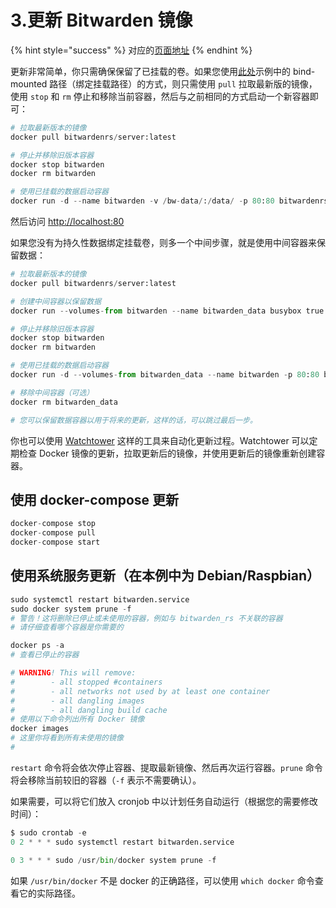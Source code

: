 # 3.更新 Bitwarden 镜像

{% hint style="success" %}
对应的[页面地址](https://github.com/dani-garcia/bitwarden_rs/wiki/Updating-the-bitwarden-image)
{% endhint %}

更新非常简单，你只需确保保留了已挂载的卷。如果您使用[此处](starting-a-container.md)示例中的 bind-mounted 路径（绑定挂载路径）的方式，则只需使用 `pull` 拉取最新版的镜像，使用 `stop` 和 `rm` 停止和移除当前容器，然后与之前相同的方式启动一个新容器即可：

```python
# 拉取最新版本的镜像
docker pull bitwardenrs/server:latest

# 停止并移除旧版本容器
docker stop bitwarden
docker rm bitwarden

# 使用已挂载的数据启动容器
docker run -d --name bitwarden -v /bw-data/:/data/ -p 80:80 bitwardenrs/server:latest
```

然后访问 [http://localhost:80](http://localhost/)

如果您没有为持久性数据绑定挂载卷，则多一个中间步骤，就是使用中间容器来保留数据：

```python
# 拉取最新版本的镜像
docker pull bitwardenrs/server:latest

# 创建中间容器以保留数据
docker run --volumes-from bitwarden --name bitwarden_data busybox true

# 停止并移除旧版本容器
docker stop bitwarden
docker rm bitwarden

# 使用已挂载的数据启动容器
docker run -d --volumes-from bitwarden_data --name bitwarden -p 80:80 bitwardenrs/server:latest

# 移除中间容器（可选）
docker rm bitwarden_data

# 您可以保留数据容器以用于将来的更新，这样的话，可以跳过最后一步。
```

你也可以使用 [Watchtower](https://containrrr.dev/watchtower/) 这样的工具来自动化更新过程。Watchtower 可以定期检查 Docker 镜像的更新，拉取更新后的镜像，并使用更新后的镜像重新创建容器。

## 使用 docker-compose 更新 <a id="updating-when-using-docker-compose"></a>

```python
docker-compose stop
docker-compose pull
docker-compose start
```

## 使用系统服务更新（在本例中为 Debian/Raspbian） <a id="updating-when-using-systemd-service-in-this-case-debian-raspbian"></a>

```python
sudo systemctl restart bitwarden.service
sudo docker system prune -f
# 警告！这将删除已停止或未使用的容器，例如与 bitwarden_rs 不关联的容器
# 请仔细查看哪个容器是你需要的

docker ps -a
# 查看已停止的容器

# WARNING! This will remove:
#        - all stopped #containers
#        - all networks not used by at least one container
#        - all dangling images
#        - all dangling build cache
# 使用以下命令列出所有 Docker 镜像
docker images
# 这里你将看到所有未使用的镜像
#
```

`restart` 命令将会依次停止容器、提取最新镜像、然后再次运行容器。`prune` 命令将会移除当前较旧的容器（`-f` 表示不需要确认）。

如果需要，可以将它们放入 cronjob 中以计划任务自动运行（根据您的需要修改时间）：

```python
$ sudo crontab -e
0 2 * * * sudo systemctl restart bitwarden.service

0 3 * * * sudo /usr/bin/docker system prune -f
```

如果 `/usr/bin/docker` 不是 docker 的正确路径，可以使用 `which docker` 命令查看它的实际路径。

